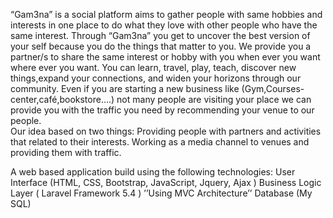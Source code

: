 “Gam3na” is a social platform aims to gather people with same hobbies and interests in one place to do what they love with other people who have the same interest.
Through “Gam3na” you get to uncover the best version of your self because you do the things that matter to you.
We provide you a partner/s to share the same interest or hobby with you when ever you want where ever you want.
You can learn, travel, play, teach, discover new things,expand your connections, and widen your horizons through our community.
Even if you are starting a new business like (Gym,Courses-center,café,bookstore….) not many people are visiting your place we can provide you with the traffic you need by recommending your venue to our people.   
Our idea based on two things:
Providing people with partners and activities that related to their interests.
Working  as a media channel to venues and providing them with traffic.


A web based application build using the following technologies:
User Interface  (HTML, CSS, Bootstrap, JavaScript, Jquery, Ajax )
Business Logic Layer ( Laravel Framework 5.4 ) ’’Using MVC Architecture’’
Database (My SQL)
